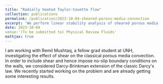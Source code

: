 ```yaml
---
title: "Radially heated Taylor-Couette flow"
collection: publications
permalink: /publication/2023-10-04-sheared-porous-media-convection
excerpt: 'We perform linear stability analysis of sheared porous media convection.'
date: 2023-10-04
venue:'(To be submitted to) Physical Review Fluids'
mathjax: true
---
```

I am working with Remil Mushtaq, a fellow grad student at UNH, investigating the effect of shear on the classical porous media convection. In order to include shear and hence impose no-slip boundary conditions on the walls, we considered Darcy-Brinkman extension of the classic Darcy's law. We recently started working on the problem and are already getting some interesting results. 
